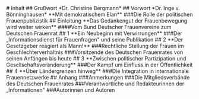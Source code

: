 <!-- 4 -->  # Inhalt  ## Grußwort *Dr. Christine Bergmann* <!-- 3 -->  ## Vorwort *Dr. Inge v. Bönninghausen* **Mit demokratischem Elan** ###Die Rolle der politischen Frauenpublizistik <!-- 5 -->  ## Einleitung **Das Gedankengut der Frauenbewegung wird weiter wirken** ####Vom Bund Deutscher Frauenvereine zum Deutschen Frauenrat <!-- 7 -->  ## 1 **Ein Neubeginn mit Verwirrungen** ###Der „Informationsdienst für Frauenfragen" und seine Publikation <!-- 15 -->  ## 2 **Der Gesetzgeber reagiert als Mann!** ###Rechtliche Stellung der Frauen im Geschlechterverhältnis <!-- 27 --> ###Vorsitzende des Deutschen Frauenrates von seinen Anfängen bis heute <!-- 54 -->  ## 3 **Zwischen politischer Partizipation und Gesellschaftsveränderung** ###Der Kampf um Einfluss in der Öffentlichkeit <!-- 57 -->  ## 4 **Über Ländergrenzen hinweg** ###Die Integration in internationale Frauennetzwerke <!-- 81 -->  ## Anhang  ###Anmerkungen <!-- 87 -->  ###Die Mitgliedsverbände des Deutschen Frauenrates <!-- 89 -->  ###Verantwortliche und Redakteurinnen der „Informationen" <!-- 91 -->  ###Autorinnen und Autoren <!-- 92 -->
